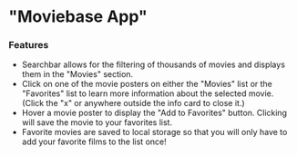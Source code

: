 # "Moviebase App"

### Features

- Searchbar allows for the filtering of thousands of movies and displays them in the "Movies" section.
- Click on one of the movie posters on either the "Movies" list or the "Favorites" list to learn more information about the selected movie. (Click the "x" or anywhere outside the info card to close it.)
- Hover a movie poster to display the "Add to Favorites" button. Clicking will save the movie to your favorites list.
- Favorite movies are saved to local storage so that you will only have to add your favorite films to the list once!
